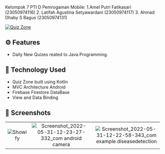 Kelompok 7 PTI D Pemrogaman Mobile:
1.Amel Putri Fatikasari (23050974116)
2. Latifah Agustina Setyawardani (23050974117)
3. Ahmad Dhaby S Bagus (23050974131)

[![Quiz Zone](https://img.shields.io/badge/QuizZone✅-APK-red.svg?style=for-the-badge&logo=android)](https://github.com/Shizu-ka/Quiz-App/releases/)

## ⚙️ Features
* Daily New Quizes reated to Java Programming.

## 🚀 Technology Used

* Quiz Zone built using Kotlin
* MVC Architecture Android
* Firebase Firestore DataBase
* View and Data Binding

## 📸 Screenshots

||||
|:----------------------------------------:|:-----------------------------------------:|:-----------------------------------------: |
| ![Showify](https://github.com/Shizu-ka/Quiz-App/assets/58659139/8e316fcd-b1af-4155-94a1-ce3d452687ce) | ![Screenshot_2022-05-31-12-23-27-332_com android camera](https://github.com/Shizu-ka/Quiz-App/assets/58659139/6d347ee9-a2a9-45f4-a7a0-730aac8e60df) | ![Screenshot_2022-05-31-12-22-58-343_com example diseasedetection](https://github.com/Shizu-ka/Quiz-App/assets/58659139/3f0bf3c9-3297-4a1e-9fce-60c0095b0302) | 

